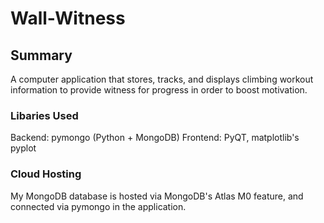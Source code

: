 # Wall-Witness
## Summary
A computer application that stores, tracks, and displays climbing workout information to provide witness for
progress in order to boost motivation.

### Libaries Used
Backend:  pymongo (Python + MongoDB)
Frontend: PyQT, matplotlib's pyplot

### Cloud Hosting
My MongoDB database is hosted via MongoDB's Atlas M0 feature, and connected via pymongo in the application.
